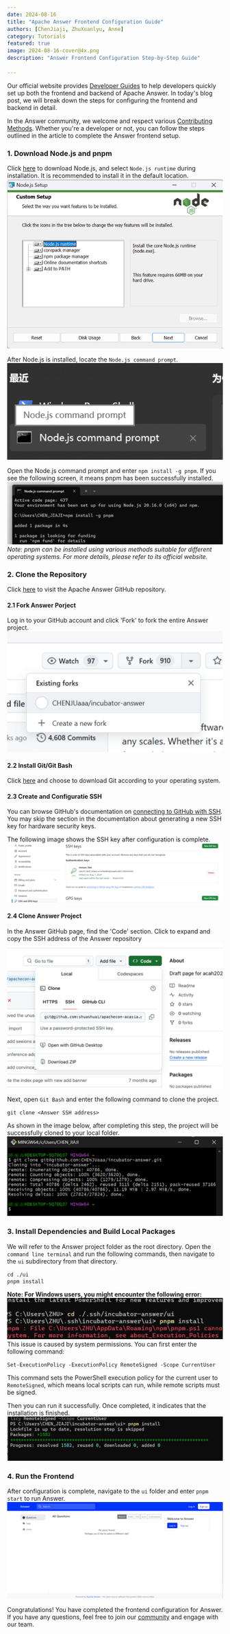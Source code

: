 ```yaml
---
date: 2024-08-16
title: "Apache Answer Frontend Configuration Guide"
authors: [ChenJiaji, ZhuXuanlyu, Anne]
category: Tutorials
featured: true
image: 2024-08-16-cover@4x.png
description: "Answer Frontend Configuration Step-by-Step Guide"

---
```


Our official website provides [Developer Guides](https://answer.apache.org/docs/development) to help developers quickly set up both the frontend and backend of Apache Answer. In today's blog post, we will break down the steps for configuring the frontend and backend in detail.

In the Answer community, we welcome and respect various [Contributing Methods](https://answer.apache.org/community/contributing/). Whether you're a developer or not, you can follow the steps outlined in the article to complete the Answer frontend setup.


### 1. Download Node.js and pnpm

Click [here](https://nodejs.org/en) to download Node.js, and select `Node.js runtime` during installation. It is recommended to install it in the default location.
![node install](node-install.png)

After Node.js is installed, locate the `Node.js command prompt`.
![node command](node-command.png)

Open the Node.js command prompt and enter `npm install -g pnpm`. If you see the following screen, it means pnpm has been successfully installed.
![pnpm install](pnpm-install.png)
_Note: pnpm can be installed using various methods suitable for different operating systems. For more details, please refer to its official website._



### 2. Clone the Repository

Click [here](https://github.com/apache/incubator-answer) to visit the Apache Answer GitHub repository.


#### 2.1 Fork Answer Porject

Log in to your GitHub account and click 'Fork' to fork the entire Answer project.
![fork answer](fork-answer.png)


#### 2.2 Install Git/Git Bash

Click [here](https://git-scm.com/downloads) and choose to download Git according to your operating system.


#### 2.3 Create and Configuratie SSH

You can browse GitHub's documentation on [connecting to GitHub with SSH](https://docs.github.com/en/authentication/connecting-to-github-with-ssh). You may skip the section in the documentation about generating a new SSH key for hardware security keys.

The following image shows the SSH key after configuration is complete.
![ssh configuration](ssh-configuration.png)


#### 2.4 Clone Answer Project

In the Answer GitHub page, find the 'Code' section. Click to expand and copy the SSH address of the Answer repository
![copy ssh](copy-ssh.png)

Next, open `Git Bash` and enter the following command to clone the project.
```
git clone <Answer SSH address>
```
As shown in the image below, after completing this step, the project will be successfully cloned to your local folder.
![clone answer](clone-answer.png)



### 3. Install Dependencies and Build Local Packages

We will refer to the Answer project folder as the root directory. Open the `command line terminal` and run the following commands, then navigate to the `ui` subdirectory from that directory.
```
cd ./ui
pnpm install
```

**Note: For Windows users, you might encounter the following error:**
![windows-error](windows-error.png)
This issue is caused by system permissions. You can first enter the following command:
```
Set-ExecutionPolicy -ExecutionPolicy RemoteSigned -Scope CurrentUser
```
This command sets the PowerShell execution policy for the current user to `RemoteSigned`, which means local scripts can run, while remote scripts must be signed.

Then you can run it successfully. Once completed, it indicates that the installation is finished.
![install complete](install-complete.png)



### 4. Run the Frontend

After configuration is complete, navigate to the `ui` folder and enter `pnpm start` to run Answer.
![pnpm start](pnpm-start.png)

Congratulations! You have completed the frontend configuration for Answer. If you have any questions, feel free to join our [community](https://meta.answer.dev/) and engage with our team.